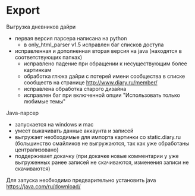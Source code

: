 ﻿# Export
Выгрузка дневников дайри

* первая версия парсера написана на python
  * в only_html_parser v1.5 исправлен баг списков доступа
* исправленная и дополненная вторая версия на java (находятся в соответствующих папках)
  * исправлено падение при обращении к несуществующим более картинкам
  * обработка глюка дайри с потерей имени сообщества в списке сообществ на странице http://www.diary.ru/member/
  * исправлена обработка старого дизайна
  * исправлен баг при включенной опции "Использовать только любимые темы"

Java-парсер 
* запускается на windows и mac
* умеет выкачивать данные аккаунта и записей
* выгружает необходимые для импорта картинки со static.diary.ru (большинство смайликов не выгружаются, так как уже обработаны централизовано)
* поддерживает докачку (при докачке новые комментарии у уже выгруженных ранее записей не скачиваются, изменения записи не скачиваются)

Для запуска необходимо предварительно установить java https://java.com/ru/download/